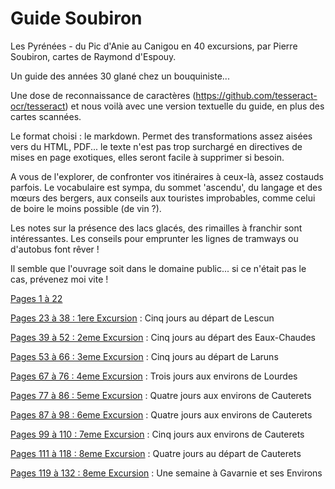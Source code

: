 # Guide Soubiron
Les Pyrénées - du Pic d'Anie au Canigou en 40 excursions, par Pierre Soubiron, cartes de Raymond d'Espouy.

Un guide des années 30 glané chez un bouquiniste...

Une dose de reconnaissance de caractères (https://github.com/tesseract-ocr/tesseract) et nous voilà avec une version textuelle du guide, en plus des cartes scannées. 

Le format choisi : le markdown. Permet des transformations assez aisées vers du HTML, PDF... le texte n'est pas trop surchargé en directives de mises en page exotiques, elles seront facile à supprimer si besoin.

A vous de l'explorer, de confronter vos itinéraires à ceux-là, assez costauds parfois. Le vocabulaire est sympa, du sommet 'ascendu', du langage et des mœurs des bergers, aux conseils aux touristes improbables, comme celui de boire le moins possible (de vin ?).

Les notes sur la présence des lacs glacés, des rimailles à franchir sont intéressantes. Les conseils pour emprunter les lignes de tramways ou d'autobus font rêver !

Il semble que l'ouvrage soit dans le domaine public... si ce n'était pas le cas, prévenez moi vite !


[Pages 1 à 22](md/guide-soubiron-001-022.md)

[Pages 23 à 38 : 1ere Excursion](md/guide-soubiron-023-038.md) : Cinq jours au départ de Lescun

[Pages 39 à 52 : 2eme Excursion](md/guide-soubiron-039-052.md) : Cinq jours au départ des Eaux-Chaudes

[Pages 53 à 66 : 3eme Excursion](md/guide-soubiron-053-066.md) : Cinq jours au départ de Laruns

[Pages 67 à 76 : 4eme Excursion](md/guide-soubiron-067-076.md) : Trois jours aux environs de Lourdes

[Pages 77 à 86 : 5eme Excursion](md/guide-soubiron-077-086.md) : Quatre jours aux environs de Cauterets

[Pages 87 à 98 : 6eme Excursion](md/guide-soubiron-087-098.md) : Quatre jours aux environs de Cauterets

[Pages 99 à 110 : 7eme Excursion](md/guide-soubiron-099-110.md) : Cinq jours aux environs de Cauterets

[Pages 111 à 118 : 8eme Excursion](md/guide-soubiron-111-118.md) : Quatre jours au départ de Cauterets

[Pages 119 à 132 : 8eme Excursion](md/guide-soubiron-119-132.md) : Une semaine à Gavarnie et ses Environs